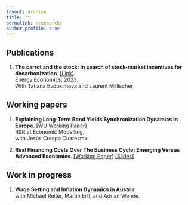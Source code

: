 ```yaml
---
layout: archive
title: ""
permalink: /research/
author_profile: true
---
```

## Publications

1. **The carrot and the stock: In search of stock-market incentives for decarbonization**. [[Link]](https://www.sciencedirect.com/science/article/pii/S0140988323001135). <br />
Energy Economics, 2023. <br />
With Tatiana Evdokimova and Laurent Millischer


## Working papers

1. **Explaining Long-Term Bond Yields Synchronization Dynamics in Europe**. [[WU Working Paper]](https://research.wu.ac.at/de/publications/explaining-long-term-bond-yields-synchronization-dynamics-in-euro)  <br />
R&R at Economic Modelling. <br />
with Jesús Crespo Cuaresma.


2. **Real Financing Costs Over The Business Cycle: Emerging Versus Advanced Economies**. [[Working Paper]](/files/Fernandez_fin_costs.pdf) [[Slides]](/files/slides_fin_costs.pdf)

## Work in progress 

1. **Wage Setting and Inflation Dynamics in Austria** <br />
with Michael Reiter, Martin Ertl, and Adrian Wende. 